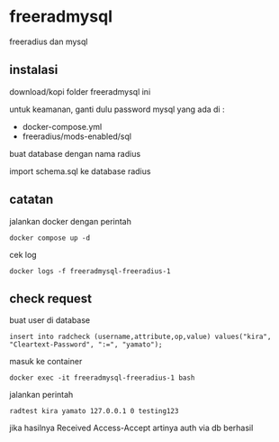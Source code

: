 # freeradmysql

freeradius dan mysql

## instalasi

download/kopi folder freeradmysql ini  

untuk keamanan, ganti dulu password mysql yang ada di :  
- docker-compose.yml
- freeradius/mods-enabled/sql

buat database dengan nama radius  

import schema.sql ke database radius  

## catatan

jalankan docker dengan perintah  
```
docker compose up -d
```

cek log   
```
docker logs -f freeradmysql-freeradius-1
```

## check request 

buat user di database  
```
insert into radcheck (username,attribute,op,value) values("kira", "Cleartext-Password", ":=", "yamato");
```

masuk ke container  
```
docker exec -it freeradmysql-freeradius-1 bash
```

jalankan perintah  
```
radtest kira yamato 127.0.0.1 0 testing123
```

jika hasilnya Received Access-Accept artinya auth via db berhasil